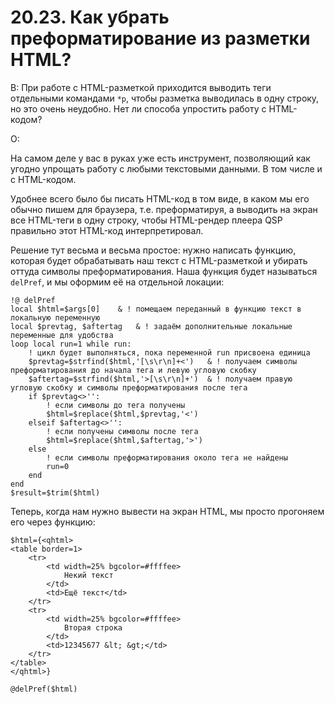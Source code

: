 # 20.23. Как убрать преформатирование из разметки HTML?
<!-- [:faq_20_23] -->

В:
При работе с HTML-разметкой приходится выводить теги отдельными командами `*p`, чтобы разметка выводилась в одну строку, но это очень неудобно. Нет ли способа упростить работу с HTML-кодом? 

О:

На самом деле у вас в руках уже есть инструмент, позволяющий как угодно упрощать работу с любыми текстовыми данными. В том числе и с HTML-кодом.

Удобнее всего было бы писать HTML-код в том виде, в каком мы его обычно пишем для браузера, т.е. преформатируя, а выводить на экран все HTML-теги в одну строку, чтобы HTML-рендер плеера QSP правильно этот HTML-код интерпретировал.

Решение тут весьма и весьма простое: нужно написать функцию, которая будет обрабатывать наш текст с HTML-разметкой и убирать оттуда символы преформатирования. Наша функция будет называться `delPref`, и мы оформим её на отдельной локации:

```qsp
!@ delPref
local $html=$args[0]	& ! помещаем переданный в функцию текст в локальную переменную
local $prevtag, $aftertag	& ! задаём дополнительные локальные переменные для удобства
loop local run=1 while run:
	! цикл будет выполняться, пока переменной run присвоена единица
	$prevtag=$strfind($html,'[\s\r\n]+<')	& ! получаем символы преформатирования до начала тега и левую угловую скобку
	$aftertag=$strfind($html,'>[\s\r\n]+')	& ! получаем правую угловую скобку и символы преформатирования после тега
	if $prevtag<>'':
		! если символы до тега получены
		$html=$replace($html,$prevtag,'<')
	elseif $aftertag<>'':
		! если получены символы после тега
		$html=$replace($html,$aftertag,'>')
	else
		! если символы преформатирования около тега не найдены
		run=0
	end
end
$result=$trim($html)
```

Теперь, когда нам нужно вывести на экран HTML, мы просто прогоняем его через функцию:

```qsp
$html={<qhtml>
<table border=1>
	<tr>
		<td width=25% bgcolor=#ffffee>
			Некий текст
		</td>
		<td>Ещё текст</td>
	</tr>
	<tr>
		<td width=25% bgcolor=#ffffee>
			Вторая строка
		</td>
		<td>12345677 &lt; &gt;</td>
	</tr>
</table>
</qhtml>}

@delPref($html)
```


	